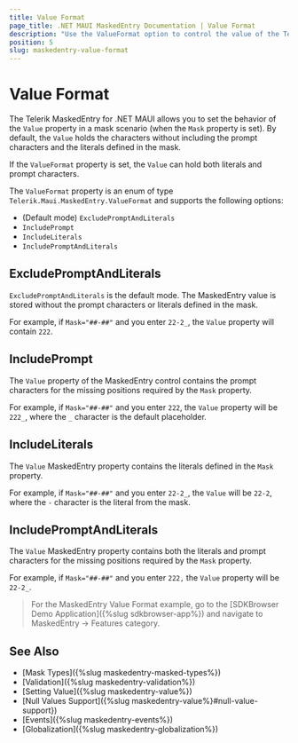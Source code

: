 ```yaml
---
title: Value Format
page_title: .NET MAUI MaskedEntry Documentation | Value Format
description: "Use the ValueFormat option to control the value of the Telerik UI for .NET MAUI MaskedEntry when its Mask property is set."
position: 5
slug: maskedentry-value-format
---
```


# Value Format

The Telerik MaskedEntry for .NET MAUI allows you to set the behavior of the `Value` property in a mask scenario (when the `Mask` property is set). By default, the `Value` holds the characters without including the prompt characters and the literals defined in the mask.

If the `ValueFormat` property is set, the `Value` can hold both literals and prompt characters.

The `ValueFormat` property is an enum of type `Telerik.Maui.MaskedEntry.ValueFormat` and supports the following options:

* (Default mode) `ExcludePromptAndLiterals`
* `IncludePrompt`
* `IncludeLiterals`
* `IncludePromptAndLiterals`


## ExcludePromptAndLiterals

`ExcludePromptAndLiterals` is the default mode. The MaskedEntry value is stored without the prompt characters or literals defined in the mask.

For example, if `Mask="##-##"` and you enter `22-2_`, the `Value` property will contain `222`.

<snippet id='textmaskedentry-excludepromptandliterals-xaml' />

## IncludePrompt

The `Value` property of the MaskedEntry control contains the prompt characters for the missing positions required by the `Mask` property.

For example, if `Mask="##-##"` and you enter `222`, the `Value` property will be `222_`, where the `_` character is the default placeholder.

<snippet id='textmaskedentry-includelprompt-xaml' />

## IncludeLiterals

The `Value` MaskedEntry property contains the literals defined in the `Mask` property.

For example, if `Mask="##-##"` and you enter `22-2_`, the `Value` will be `22-2`, where the `-` character is the literal from the mask.

<snippet id='textmaskedentry-includeliterals-xaml' />

## IncludePromptAndLiterals

The `Value` MaskedEntry property contains both the literals and prompt characters for the missing positions required by the `Mask` property.

For example, if `Mask="##-##"` and you enter `222,` the `Value` property will be `22-2_`.

<snippet id='textmaskedentry-includelpromptandliterals-xaml' />

> For the MaskedEntry Value Format example, go to the [SDKBrowser Demo Application]({%slug sdkbrowser-app%}) and navigate to MaskedEntry -> Features category.

## See Also

- [Mask Types]({%slug maskedentry-masked-types%})
- [Validation]({%slug maskedentry-validation%})
- [Setting Value]({%slug maskedentry-value%})
- [Null Values Support]({%slug maskedentry-value%}#null-value-support})
- [Events]({%slug maskedentry-events%})
- [Globalization]({%slug maskedentry-globalization%})
